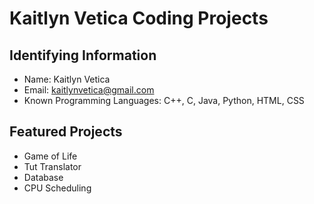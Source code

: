 # Kaitlyn Vetica Coding Projects 

## Identifying Information
* Name: Kaitlyn Vetica
* Email: kaitlynvetica@gmail.com
* Known Programming Languages: C++, C, Java, Python, HTML, CSS

## Featured Projects
* Game of Life
* Tut Translator
* Database
* CPU Scheduling

